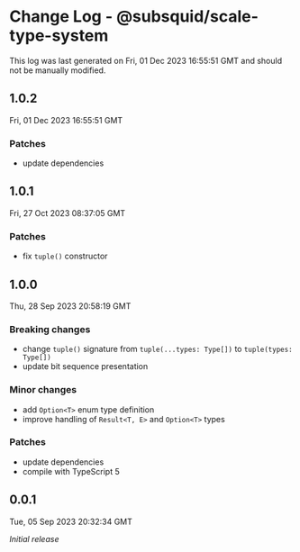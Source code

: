 # Change Log - @subsquid/scale-type-system

This log was last generated on Fri, 01 Dec 2023 16:55:51 GMT and should not be manually modified.

## 1.0.2
Fri, 01 Dec 2023 16:55:51 GMT

### Patches

- update dependencies

## 1.0.1
Fri, 27 Oct 2023 08:37:05 GMT

### Patches

- fix `tuple()` constructor

## 1.0.0
Thu, 28 Sep 2023 20:58:19 GMT

### Breaking changes

- change `tuple()` signature from `tuple(...types: Type[])` to `tuple(types: Type[])`
- update bit sequence presentation

### Minor changes

- add `Option<T>` enum type definition
- improve handling of `Result<T, E>` and `Option<T>` types

### Patches

- update dependencies
- compile with TypeScript 5

## 0.0.1
Tue, 05 Sep 2023 20:32:34 GMT

_Initial release_

